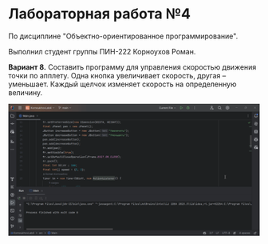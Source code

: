 # Лабораторная работа №4
По дисциплине "Объектно-ориентированное программирование".

Выполнил студент группы ПИН-222 Корноухов Роман.

**Вариант 8.** Составить программу для управления скоростью движения точки по апплету. Одна кнопка увеличивает скорость, другая – уменьшает. Каждый щелчок изменяет скорость на определенную величину.

![Screenshot of program](.github/screenshot.gif)